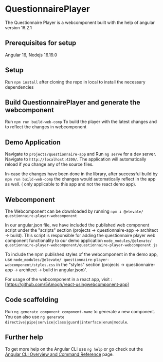 # QuestionnairePlayer

The Questionnaire Player is a webcomponent built with the help of angular version 16.2.1

## Prerequisites for setup

Angular 16, Nodejs 16.19.0

## Setup

Run `npm install` after cloning the repo in local to install the necessary dependencies

## Build QuestionnairePlayer and generate the webcomponent 

Run `npm run build-web-comp` To build the player with the latest changes and to reflect the changes in webcomponent 

## Demo Application

Navigate to `projects/questionnaire-app` and Run `ng serve` for a dev server. Navigate to `http://localhost:4200/`. The application will automatically reload if you change any of the source files.

In-case the changes have been done in the library, after successful build by `npm run build-web-comp` the changes would automatically reflect in the app as well. ( only applicable to this app and not the react demo app).

## Webcomponent

The Webcomponent can be downloaded by running `npm i @elevate/ questionnaire-player-webcomponent`

In our angular.json file, we have included the published web component script under the "scripts" section (projects -> questionnaire-app -> architect -> build). This script is responsible for adding the questionnaire player web component functionality to our demo application `node_modules/@elevate/ questionnaire-player-webcomponent/questionnaire-player-webcomponent.js`

To include the npm published styles of the webcomponent in the demo app, use `node_modules/@elevate/ questionnaire-player-webcomponent/styles.css` in the "styles" section (projects -> questionnaire-app -> architect -> build in angular.json)'.

For usage of the webcomponent in a react app, visit : [https://github.com/5Amogh/react-usingwebcomponent-app]

## Code scaffolding

Run `ng generate component component-name` to generate a new component. You can also use `ng generate directive|pipe|service|class|guard|interface|enum|module`.


## Further help

To get more help on the Angular CLI use `ng help` or go check out the [Angular CLI Overview and Command Reference](https://angular.io/cli) page.
